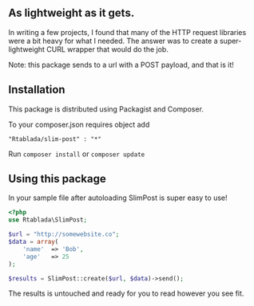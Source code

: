 ## As lightweight as it gets.

In writing a few projects, I found that many of the HTTP request libraries were a bit heavy for what I needed.
The answer was to create a super-lightweight CURL wrapper that would do the job.

Note: this package sends to a url with a POST payload, and that is it!

## Installation

This package is distributed using Packagist and Composer.

To your composer.json requires object add

`"Rtablada/slim-post" : "*"`

Run `composer install` or `composer update`

## Using this package

In your sample file after autoloading SlimPost is super easy to use!

```php
<?php
use Rtablada\SlimPost;

$url = "http://somewebsite.co";
$data = array(
	'name'	=> 'Bob',
	'age'	=> 25
);

$results = SlimPost::create($url, $data)->send();
```
The results is untouched and ready for you to read however you see fit.